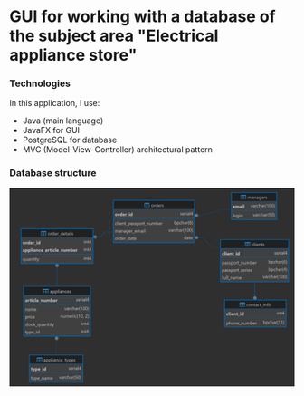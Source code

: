 # GUI for working with a database of the subject area "Electrical appliance store"
### Technologies
In this application, I use:
* Java (main language)
* JavaFX for GUI
* PostgreSQL for database
* MVC (Model-View-Controller) architectural pattern
### Database structure
![Database structure](DataBaseStructure.png)
